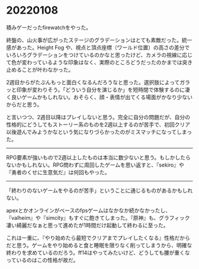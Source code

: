 # 20220108

積みゲーだったfirewatchをやった。

終盤の、山火事が広がったステージのグラデーションはとても素敵だった。統一感があった。Height Fog や、視点と頂点座標（ワールド位置）の高さの差分でいろいろグラデーションをつけているのかなと思ったけど、カメラの視線に応じて色が変わっているような印象はなく、実際のところどうだったのかまでは突き止めることが叶わなかった。

2週目からがたぶんもっと面白くなるんだろうなと思った。選択肢によってガラッと印象が変わりそう。「どういう自分を演じるか」を短時間で体験するのに凄く良いゲームかもしれない。おそらく、顔・表情が出てくる場面がかなり少ないからだと思う。

と言いつつ、2週目以降はプレイしないと思う。完全に自分の問題だが、自分の性格的にどうしてもストーリー系のものを2週以上するのが苦手で、初回クリア以後遊んでみようかなという気になりづらかったのがミスマッチになってしまった。

* * *

RPG要素が強いもので2週以上したものは本当に数少ないと思う。もしかしたらないかもしれない。RPG問わずに周回したゲームを思い返すと、『sekiro』や『勇者のくせに生意気だ』は何回もやった。

* * *

「終わりのないゲームをやるのが苦手」ということに通じるものがあるかもしれない。

apexとかオンラインがベースのfpsゲームはなかなか続かなかったし、『valheim』や『simcity』もすぐに飽きてしまった。『原神』も、グラフィック凄い綺麗だなぁと思って進めたが1時間だけ起動して終わるに至った。

これは一重に、『やり始めたら最短でクリアまでプレイしたくなる』性格だからだと思う。ゲームをやり始めると食と睡眠を限りなく削ってしまうから、明確な終わりを求めているのだろう。ff14はやってみたいけど、どうしても腰が重くなっているのはこの性格が故だ。
